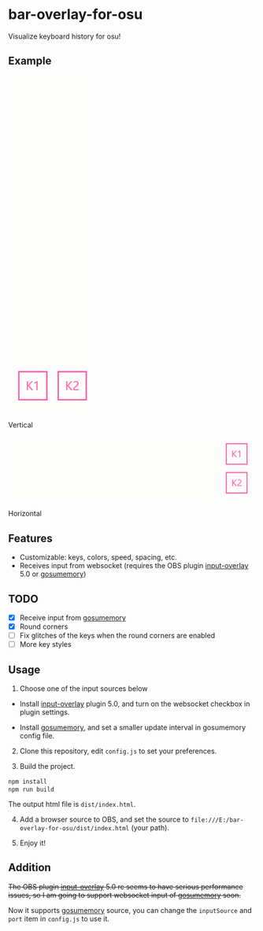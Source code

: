 # bar-overlay-for-osu
Visualize keyboard history for osu!

## Example

<p align="center">

![vertical](examples/vertical.gif)

Vertical

![horizontal](examples/horizontal.gif)

Horizontal

</p>

## Features

- Customizable: keys, colors, speed, spacing, etc.
- Receives input from websocket (requires the OBS plugin [input-overlay](https://github.com/univrsal/input-overlay) 5.0 or [gosumemory](https://github.com/l3lackShark/gosumemory))

## TODO

- [x] Receive input from [gosumemory](https://github.com/l3lackShark/gosumemory)
- [x] Round corners
- [ ] Fix glitches of the keys when the round corners are enabled
- [ ] More key styles

## Usage

1. Choose one of the input sources below

+ Install [input-overlay](https://github.com/univrsal/input-overlay) plugin 5.0, and turn on the websocket checkbox in plugin settings.

+ Install [gosumemory](https://github.com/l3lackShark/gosumemory), and set a smaller update interval in gosumemory config file.

2. Clone this repository, edit `config.js` to set your preferences.

3. Build the project.

```
npm install
npm run build
```

The output html file is `dist/index.html`.

4. Add a browser source to OBS, and set the source to `file:///E:/bar-overlay-for-osu/dist/index.html` (your path).

5. Enjoy it!

## Addition

~~The OBS plugin [input-overlay](https://github.com/univrsal/input-overlay) 5.0 rc seems to have serious performance issues, so I am going to support websocket input of [gosumemory](https://github.com/l3lackShark/gosumemory) soon.~~

Now it supports [gosumemory](https://github.com/l3lackShark/gosumemory) source, you can change the `inputSource` and `port` item in `config.js` to use it.
